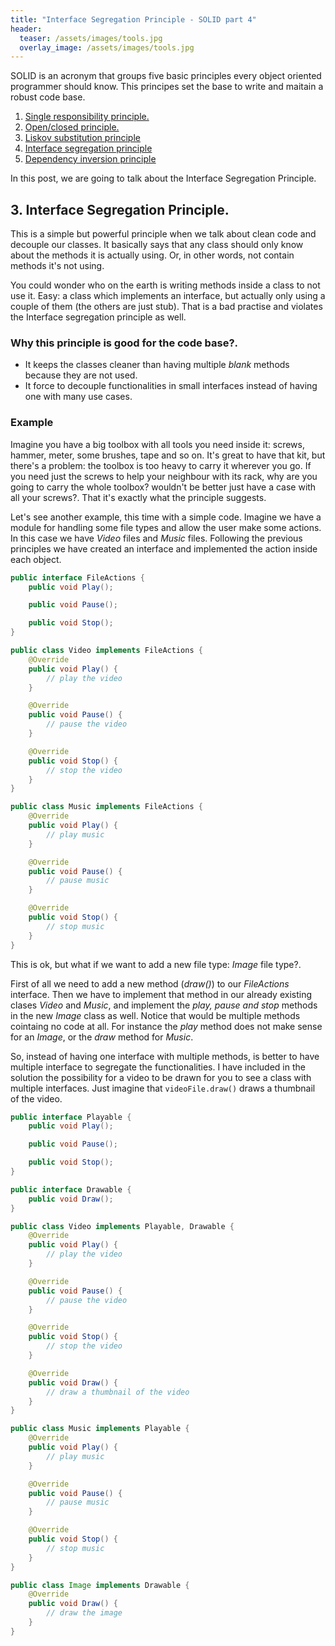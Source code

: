```yaml
---
title: "Interface Segregation Principle - SOLID part 4"
header:
  teaser: /assets/images/tools.jpg
  overlay_image: /assets/images/tools.jpg
---
```


SOLID is an acronym that groups five basic principles every object oriented programmer should know. This principes set the base to write and maitain a robust code base.

1. [Single responsibility principle.](../SOLID-S/)
2. [Open/closed principle.](../SOLID-O/)
3. [Liskov substitution principle](../SOLID-L/)
4. [Interface segregation principle](../SOLID-I/)
5. [Dependency inversion principle](../SOLID-D/)

In this post, we are going to talk about the Interface Segregation Principle.

## 3. Interface Segregation Principle.

This is a simple but powerful principle when we talk about clean code and decouple our classes. It basically says that any class should only know about the methods it is actually using. Or, in other words, not contain methods it's not using.

You could wonder who on the earth is writing methods inside a class to not use it. Easy: a class which implements an interface, but actually only using a couple of them (the others are just stub). That is a bad practise and violates the Interface segregation principle as well.

### Why this principle is good for the code base?.

- It keeps the classes cleaner than having multiple _blank_ methods because they are not used.
- It force to decouple functionalities in small interfaces instead of having one with many use cases.


### Example

Imagine you have a big toolbox with all tools you need inside it: screws, hammer, meter, some brushes, tape and so on. It's great to have that kit, but there's a problem: the toolbox is too heavy to carry it wherever you go. If you need just the screws to help your neighbour with its rack, why are you going to carry the whole toolbox? wouldn't be better just have a case with all your screws?. That it's exactly what the principle suggests.

Let's see another example, this time with a simple code. Imagine we have a module for handling some file types and allow the user make some actions. In this case we have _Video_ files and _Music_ files. Following the previous principles we have created an interface and implemented the action inside each object.


```java
public interface FileActions {
	public void Play();

    public void Pause();

    public void Stop();
}
```

```java
public class Video implements FileActions {
    @Override
    public void Play() {
        // play the video
    }

    @Override
    public void Pause() {
        // pause the video
    }

    @Override
    public void Stop() {
        // stop the video
    }
}

```

```java
public class Music implements FileActions {
    @Override
    public void Play() {
        // play music
    }

    @Override
    public void Pause() {
        // pause music
    }

    @Override
    public void Stop() {
        // stop music
    }
}
```

This is ok, but what if we want to add a new file type: _Image_ file type?. 

First of all we need to add a new method (_draw()_) to our _FileActions_ interface. Then we have to implement that method in our already existing clases _Video_ and _Music_, and implement the _play, pause and stop_ methods in the new _Image_ class as well. Notice that would be multiple methods cointaing no code at all. For instance the _play_ method does not make sense for an _Image_, or the _draw_ method for _Music_.

So, instead of having one interface with multiple methods, is better to have multiple interface to segregate the functionalities. I have included in the solution the possibility for a video to be drawn for you to see a class with multiple interfaces. Just imagine that `videoFile.draw()` draws a thumbnail of the video.

```java
public interface Playable {
	public void Play();

    public void Pause();

    public void Stop();
}
```

```java
public interface Drawable {
    public void Draw();
}
```

```java
public class Video implements Playable, Drawable {
    @Override
    public void Play() {
        // play the video
    }

    @Override
    public void Pause() {
        // pause the video
    }

    @Override
    public void Stop() {
        // stop the video
    }

    @Override
    public void Draw() {
        // draw a thumbnail of the video
    }
}
```

```java
public class Music implements Playable {
    @Override
    public void Play() {
        // play music
    }

    @Override
    public void Pause() {
        // pause music
    }

    @Override
    public void Stop() {
        // stop music
    }
}

```

```java
public class Image implements Drawable {
    @Override
    public void Draw() {
        // draw the image
    }
}

```



